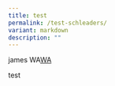 ```yaml
---
title: test
permalink: /test-schleaders/
variant: markdown
description: ""
---
```

<p>james WA<a href="https://wa.me/6591996667" rel="noopener noreferrer nofollow" target="_blank">WA</a>
</p>
test